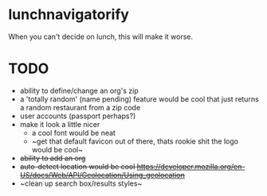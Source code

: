 lunchnavigatorify
=================

When you can't decide on lunch, this will make it worse.


TODO
========
- ability to define/change an org's zip
- a 'totally random' (name pending) feature would be cool that just returns a random restaurant from a zip code
- user accounts (passport perhaps?)
- make it look a little nicer
  - a cool font would be neat
  - ~get that default favicon out of there, thats rookie shit the logo would be cool~
- ~~ability to add an org~~
- ~~auto-detect location would be cool https://developer.mozilla.org/en-US/docs/Web/API/Geolocation/Using_geolocation~~
- ~clean up search box/results styles~
